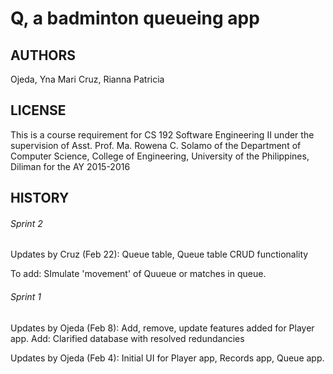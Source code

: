 # Q, a badminton queueing app

## AUTHORS
Ojeda, Yna Mari
Cruz, Rianna Patricia

## LICENSE
This is a course requirement for CS 192 Software Engineering II under the supervision of Asst. Prof. Ma. Rowena C. Solamo of the Department of Computer Science, College of Engineering, University of the Philippines, Diliman for the AY 2015-2016

## HISTORY
###### Sprint 2
Updates by Cruz (Feb 22):
Queue table, Queue table CRUD functionality

To add: SImulate 'movement' of Quueue or matches in queue.


###### Sprint 1
Updates by Ojeda (Feb 8):
Add, remove, update features added for Player app.
Add: Clarified database with resolved redundancies

Updates by Ojeda (Feb 4):
Initial UI for Player app, Records app, Queue app.
